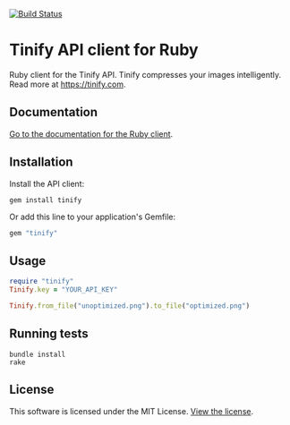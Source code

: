 [<img src="https://travis-ci.org/tinify/tinify-ruby.svg?branch=master" alt="Build Status">](https://travis-ci.org/tinify/tinify-ruby)

# Tinify API client for Ruby

Ruby client for the Tinify API. Tinify compresses your images intelligently. Read more at https://tinify.com.

## Documentation

[Go to the documentation for the Ruby client](https://tinypng.com/developers/reference/ruby).

## Installation

Install the API client:

```
gem install tinify
```

Or add this line to your application's Gemfile:

```ruby
gem "tinify"
```

## Usage

```ruby
require "tinify"
Tinify.key = "YOUR_API_KEY"

Tinify.from_file("unoptimized.png").to_file("optimized.png")
```

## Running tests

```
bundle install
rake
```

## License

This software is licensed under the MIT License. [View the license](LICENSE).
